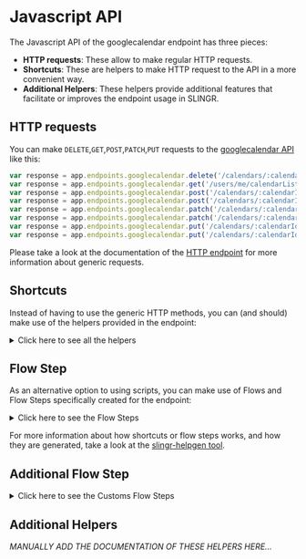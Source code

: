 # Javascript API

The Javascript API of the googlecalendar endpoint has three pieces:

- **HTTP requests**: These allow to make regular HTTP requests.
- **Shortcuts**: These are helpers to make HTTP request to the API in a more convenient way.
- **Additional Helpers**: These helpers provide additional features that facilitate or improves the endpoint usage in SLINGR.

## HTTP requests
You can make `DELETE`,`GET`,`POST`,`PATCH`,`PUT` requests to the [googlecalendar API](API_URL_HERE) like this:
```javascript
var response = app.endpoints.googlecalendar.delete('/calendars/:calendarId/events/:eventId')
var response = app.endpoints.googlecalendar.get('/users/me/calendarList')
var response = app.endpoints.googlecalendar.post('/calendars/:calendarId/clear', body)
var response = app.endpoints.googlecalendar.post('/calendars/:calendarId/clear')
var response = app.endpoints.googlecalendar.patch('/calendars/:calendarId/acl/:ruleId', body)
var response = app.endpoints.googlecalendar.patch('/calendars/:calendarId/acl/:ruleId')
var response = app.endpoints.googlecalendar.put('/calendars/:calendarId', body)
var response = app.endpoints.googlecalendar.put('/calendars/:calendarId')
```

Please take a look at the documentation of the [HTTP endpoint](https://github.com/slingr-stack/http-endpoint#javascript-api)
for more information about generic requests.

## Shortcuts

Instead of having to use the generic HTTP methods, you can (and should) make use of the helpers provided in the endpoint:
<details>
    <summary>Click here to see all the helpers</summary>

<br>

* API URL: '/calendars/:calendarId/acl/:ruleId'
* HTTP Method: 'DELETE'
* More info: https://developers.google.com/calendar/api/v3/reference
```javascript
app.endpoints.googlecalendar.calendars.acl.delete(calendarId, ruleId)
```
---
* API URL: '/users/me/calendarList/:calendarId'
* HTTP Method: 'DELETE'
* More info: https://developers.google.com/calendar/api/v3/reference
```javascript
app.endpoints.googlecalendar.users.me.calendarList.delete(calendarId)
```
---
* API URL: '/calendars/:calendarId/events/:eventId'
* HTTP Method: 'DELETE'
* More info: https://developers.google.com/calendar/api/v3/reference
```javascript
app.endpoints.googlecalendar.calendars.events.delete(calendarId, eventId)
```
---
* API URL: '/calendars/:calendarId/acl'
* HTTP Method: 'GET'
* More info: https://developers.google.com/calendar/api/v3/reference
```javascript
app.endpoints.googlecalendar.calendars.acl.get(calendarId)
```
---
* API URL: '/calendars/:calendarId/acl/:ruleId'
* HTTP Method: 'GET'
* More info: https://developers.google.com/calendar/api/v3/reference
```javascript
app.endpoints.googlecalendar.calendars.acl.get(calendarId, ruleId)
```
---
* API URL: '/users/me/calendarList'
* HTTP Method: 'GET'
* More info: https://developers.google.com/calendar/api/v3/reference
```javascript
app.endpoints.googlecalendar.users.me.calendarList.get()
```
---
* API URL: '/users/me/calendarList/:calendarId'
* HTTP Method: 'GET'
* More info: https://developers.google.com/calendar/api/v3/reference
```javascript
app.endpoints.googlecalendar.users.me.calendarList.get(calendarId)
```
---
* API URL: '/users/me/calendarList/:calendarId'
* HTTP Method: 'GET'
* More info: https://developers.google.com/calendar/api/v3/reference
```javascript
app.endpoints.googlecalendar.users.me.calendarList.get()
```
---
* API URL: '/calendars/:calendarId'
* HTTP Method: 'GET'
* More info: https://developers.google.com/calendar/api/v3/reference
```javascript
app.endpoints.googlecalendar.calendars.get(calendarId)
```
---
* API URL: '/colors'
* HTTP Method: 'GET'
* More info: https://developers.google.com/calendar/api/v3/reference
```javascript
app.endpoints.googlecalendar.colors.get()
```
---
* API URL: '/calendars/:calendarId/events'
* HTTP Method: 'GET'
* More info: https://developers.google.com/calendar/api/v3/reference
```javascript
app.endpoints.googlecalendar.calendars.events.get(calendarId)
```
---
* API URL: '/calendars/:calendarId/events/:eventId'
* HTTP Method: 'GET'
* More info: https://developers.google.com/calendar/api/v3/reference
```javascript
app.endpoints.googlecalendar.calendars.events.get(calendarId, eventId)
```
---
* API URL: '/calendars/:calendarId/events/:eventId/instances'
* HTTP Method: 'GET'
* More info: https://developers.google.com/calendar/api/v3/reference
```javascript
app.endpoints.googlecalendar.calendars.events.instances.get(calendarId, eventId)
```
---
* API URL: '/users/me/settings'
* HTTP Method: 'GET'
* More info: https://developers.google.com/calendar/api/v3/reference
```javascript
app.endpoints.googlecalendar.users.me.settings.get()
```
---
* API URL: '/users/me/settings/:setting'
* HTTP Method: 'GET'
* More info: https://developers.google.com/calendar/api/v3/reference
```javascript
app.endpoints.googlecalendar.users.me.settings.get(setting)
```
---
* API URL: '/users/me/settings/:setting'
* HTTP Method: 'GET'
* More info: https://developers.google.com/calendar/api/v3/reference
```javascript
app.endpoints.googlecalendar.users.me.settings.get()
```
---
* API URL: '/calendars/:calendarId/acl'
* HTTP Method: 'POST'
* More info: https://developers.google.com/calendar/api/v3/reference
```javascript
app.endpoints.googlecalendar.calendars.acl.post(calendarId, body)
```
---
* API URL: '/calendars/:calendarId/acl/watch'
* HTTP Method: 'POST'
* More info: https://developers.google.com/calendar/api/v3/reference
```javascript
app.endpoints.googlecalendar.calendars.acl.watch.post(calendarId, body)
```
---
* API URL: '/users/me/calendarList'
* HTTP Method: 'POST'
* More info: https://developers.google.com/calendar/api/v3/reference
```javascript
app.endpoints.googlecalendar.users.me.calendarList.post(body)
```
---
* API URL: '/users/me/calendarList/watch'
* HTTP Method: 'POST'
* More info: https://developers.google.com/calendar/api/v3/reference
```javascript
app.endpoints.googlecalendar.users.me.calendarList.watch.post(body)
```
---
* API URL: '/calendars/:calendarId/clear'
* HTTP Method: 'POST'
* More info: https://developers.google.com/calendar/api/v3/reference
```javascript
app.endpoints.googlecalendar.calendars.clear.post(calendarId, body)
```
---
* API URL: '/calendars'
* HTTP Method: 'POST'
* More info: https://developers.google.com/calendar/api/v3/reference
```javascript
app.endpoints.googlecalendar.calendars.post(body)
```
---
* API URL: '/calendars/:calendarId'
* HTTP Method: 'POST'
* More info: https://developers.google.com/calendar/api/v3/reference
```javascript
app.endpoints.googlecalendar.calendars.post(calendarId, body)
```
---
* API URL: '/calendars/:calendarId'
* HTTP Method: 'POST'
* More info: https://developers.google.com/calendar/api/v3/reference
```javascript
app.endpoints.googlecalendar.calendars.post(calendarId, body)
```
---
* API URL: '/channels/stop'
* HTTP Method: 'POST'
* More info: https://developers.google.com/calendar/api/v3/reference
```javascript
app.endpoints.googlecalendar.channels.stop.post(body)
```
---
* API URL: '/calendars/:calendarId/events/import'
* HTTP Method: 'POST'
* More info: https://developers.google.com/calendar/api/v3/reference
```javascript
app.endpoints.googlecalendar.calendars.events.import.post(calendarId, body)
```
---
* API URL: '/calendars/:calendarId/events'
* HTTP Method: 'POST'
* More info: https://developers.google.com/calendar/api/v3/reference
```javascript
app.endpoints.googlecalendar.calendars.events.post(calendarId, body)
```
---
* API URL: '/calendars/:calendarId/events/:eventId/move'
* HTTP Method: 'POST'
* More info: https://developers.google.com/calendar/api/v3/reference
```javascript
app.endpoints.googlecalendar.calendars.events.move.post(calendarId, eventId, body)
```
---
* API URL: '/calendars/:calendarId/events/quickAdd'
* HTTP Method: 'POST'
* More info: https://developers.google.com/calendar/api/v3/reference
```javascript
app.endpoints.googlecalendar.calendars.events.quickAdd.post(calendarId, body)
```
---
* API URL: '/calendars/:calendarId/events/watch'
* HTTP Method: 'POST'
* More info: https://developers.google.com/calendar/api/v3/reference
```javascript
app.endpoints.googlecalendar.calendars.events.watch.post(calendarId, body)
```
---
* API URL: '/freeBusy'
* HTTP Method: 'POST'
* More info: https://developers.google.com/calendar/api/v3/reference
```javascript
app.endpoints.googlecalendar.freeBusy.post(body)
```
---
* API URL: '/users/me/settings/watch'
* HTTP Method: 'POST'
* More info: https://developers.google.com/calendar/api/v3/reference
```javascript
app.endpoints.googlecalendar.users.me.settings.watch.post(body)
```
---
* API URL: '/calendars/:calendarId/acl/:ruleId'
* HTTP Method: 'PATCH'
* More info: https://developers.google.com/calendar/api/v3/reference
```javascript
app.endpoints.googlecalendar.calendars.acl.patch(calendarId, ruleId, body)
```
---
* API URL: '/users/me/calendarList/:calendarId'
* HTTP Method: 'PATCH'
* More info: https://developers.google.com/calendar/api/v3/reference
```javascript
app.endpoints.googlecalendar.users.me.calendarList.patch(calendarId, body)
```
---
* API URL: '/calendars/:calendarId'
* HTTP Method: 'PATCH'
* More info: https://developers.google.com/calendar/api/v3/reference
```javascript
app.endpoints.googlecalendar.calendars.patch(calendarId, body)
```
---
* API URL: '/calendars/:calendarId/events/:eventId'
* HTTP Method: 'PATCH'
* More info: https://developers.google.com/calendar/api/v3/reference
```javascript
app.endpoints.googlecalendar.calendars.events.patch(calendarId, eventId, body)
```
---
* API URL: '/calendars/:calendarId/acl/:ruleId'
* HTTP Method: 'PUT'
* More info: https://developers.google.com/calendar/api/v3/reference
```javascript
app.endpoints.googlecalendar.calendars.acl.put(calendarId, ruleId, body)
```
---
* API URL: '/users/me/calendarList/:calendarId'
* HTTP Method: 'PUT'
* More info: https://developers.google.com/calendar/api/v3/reference
```javascript
app.endpoints.googlecalendar.users.me.calendarList.put(calendarId, body)
```
---
* API URL: '/calendars/:calendarId'
* HTTP Method: 'PUT'
* More info: https://developers.google.com/calendar/api/v3/reference
```javascript
app.endpoints.googlecalendar.calendars.put(calendarId, body)
```
---
* API URL: '/calendars/:calendarId/events/:eventId'
* HTTP Method: 'PUT'
* More info: https://developers.google.com/calendar/api/v3/reference
```javascript
app.endpoints.googlecalendar.calendars.events.put(calendarId, eventId, body)
```
---

</details>
    
## Flow Step

As an alternative option to using scripts, you can make use of Flows and Flow Steps specifically created for the endpoint: 
<details>
    <summary>Click here to see the Flow Steps</summary>

<br>



### Generic Flow Step

Generic flow step for full use of the entire endpoint and its services.

<h3>Inputs</h3>

<table>
    <thead>
    <tr>
        <th>Label</th>
        <th>Type</th>
        <th>Required</th>
        <th>Default</th>
        <th>Visibility</th>
        <th>Description</th>
    </tr>
    </thead>
    <tbody>
    <tr>
        <td>URL (Method)</td>
        <td>choice</td>
        <td>yes</td>
        <td> - </td>
        <td>Always</td>
        <td>
            This is the http method to be used against the endpoint. <br>
            Possible values are: <br>
            <i><strong>DELETE,GET,POST,PATCH,PUT</strong></i>
        </td>
    </tr>
    <tr>
        <td>URL (Path)</td>
        <td>choice</td>
        <td>yes</td>
        <td> - </td>
        <td>Always</td>
        <td>
            The url to which this endpoint will send the request. This is the exact service to which the http request will be made. <br>
            Possible values are: <br>
            <i><strong>/calendars/{calendarId}/acl/{ruleId}<br>/users/me/calendarList/{calendarId}<br>/calendars/{calendarId}/events/{eventId}<br>/calendars/{calendarId}/acl<br>/calendars/{calendarId}/acl/{ruleId}<br>/users/me/calendarList<br>/users/me/calendarList/{calendarId}<br>/users/me/calendarList/{calendarId}<br>/calendars/{calendarId}<br>/colors<br>/calendars/{calendarId}/events<br>/calendars/{calendarId}/events/{eventId}<br>/calendars/{calendarId}/events/{eventId}/instances<br>/users/me/settings<br>/users/me/settings/{setting}<br>/users/me/settings/{setting}<br>/calendars/{calendarId}/acl<br>/calendars/{calendarId}/acl/watch<br>/users/me/calendarList<br>/users/me/calendarList/watch<br>/calendars/{calendarId}/clear<br>/calendars<br>/calendars/{calendarId}<br>/calendars/{calendarId}<br>/channels/stop<br>/calendars/{calendarId}/events/import<br>/calendars/{calendarId}/events<br>/calendars/{calendarId}/events/{eventId}/move<br>/calendars/{calendarId}/events/quickAdd<br>/calendars/{calendarId}/events/watch<br>/freeBusy<br>/users/me/settings/watch<br>/calendars/{calendarId}/acl/{ruleId}<br>/users/me/calendarList/{calendarId}<br>/calendars/{calendarId}<br>/calendars/{calendarId}/events/{eventId}<br>/calendars/{calendarId}/acl/{ruleId}<br>/users/me/calendarList/{calendarId}<br>/calendars/{calendarId}<br>/calendars/{calendarId}/events/{eventId}<br></strong></i>
        </td>
    </tr>
    <tr>
        <td>Headers</td>
        <td>keyValue</td>
        <td>no</td>
        <td> - </td>
        <td>Always</td>
        <td>
            Used when you want to have a custom http header for the request.
        </td>
    </tr>
    <tr>
        <td>Query Params</td>
        <td>keyValue</td>
        <td>no</td>
        <td> - </td>
        <td>Always</td>
        <td>
            Used when you want to have a custom query params for the http call.
        </td>
    </tr>
    <tr>
        <td>Body</td>
        <td>json</td>
        <td>no</td>
        <td> - </td>
        <td>Always</td>
        <td>
            A payload of data can be sent to the server in the body of the request.
        </td>
    </tr>
    <tr>
        <td>Event</td>
        <td>dropDown</td>
        <td>no</td>
        <td> - </td>
        <td>Always</td>
        <td>
            Used to define event after the call. <br>
            Possible values are: <br>
            File Downloaded, Callback
        </td>
    </tr>
    <tr>
        <td>Callback data</td>
        <td>textarea</td>
        <td>no</td>
        <td> - </td>
        <td> Event is Callback </td>
        <td>
            This is an object you can send that you will get back when the function is processed.
        </td>
    </tr>
    <tr>
        <td>Callbacks</td>
        <td>Script</td>
        <td>no</td>
        <td> - </td>
        <td> Event is Callback </td>
        <td>
            This is a map where you can listen for different function
        </td>
    </tr>
    <tr>
        <td>Override Settings</td>
        <td>boolean</td>
        <td>no</td>
        <td> false </td>
        <td>Always</td>
        <td></td>
    </tr>
    <tr>
        <td>Follow Redirect</td>
        <td>boolean</td>
        <td>no</td>
        <td> false </td>
        <td> overrideSettings </td>
        <td>Indicates that the resource has to be downloaded into a file instead of returning it in the response.</td>
    </tr>
    <tr>
        <td>Download</td>
        <td>boolean</td>
        <td>no</td>
        <td> false </td>
        <td> overrideSettings </td>
        <td>If true the method won't return until the file has been downloaded, and it will return all the information of the file.</td>
    </tr>
    <tr>
        <td>File name</td>
        <td>text</td>
        <td>no</td>
        <td></td>
        <td> overrideSettings </td>
        <td>If provided, the file will be stored with this name. If empty the file name will be calculated from the URL.</td>
    </tr>
    <tr>
        <td>Full response</td>
        <td> boolean </td>
        <td>no</td>
        <td> false </td>
        <td> overrideSettings </td>
        <td>Include extended information about response</td>
    </tr>
    <tr>
        <td>Connection Timeout</td>
        <td> number </td>
        <td>no</td>
        <td> 5000 </td>
        <td> overrideSettings </td>
        <td>Connect timeout interval, in milliseconds (0 = infinity).</td>
    </tr>
    <tr>
        <td>Read Timeout</td>
        <td> number </td>
        <td>no</td>
        <td> 60000 </td>
        <td> overrideSettings </td>
        <td>Read timeout interval, in milliseconds (0 = infinity).</td>
    </tr>
    </tbody>
</table>

<h3>Outputs</h3>

<table>
    <thead>
    <tr>
        <th>Name</th>
        <th>Type</th>
        <th>Description</th>
    </tr>
    </thead>
    <tbody>
    <tr>
        <td>response</td>
        <td>object</td>
        <td>
            Object resulting from the response to the endpoint call.
        </td>
    </tr>
    </tbody>
</table>


</details>

For more information about how shortcuts or flow steps works, and how they are generated, take a look at the [slingr-helpgen tool](https://github.com/slingr-stack/slingr-helpgen).

## Additional Flow Step


<details>
    <summary>Click here to see the Customs Flow Steps</summary>

<br>



### Custom Flow Steps Name

Description of Custom Flow Steps

*MANUALLY ADD THE DOCUMENTATION OF THESE FLOW STEPS HERE...*


</details>

## Additional Helpers
*MANUALLY ADD THE DOCUMENTATION OF THESE HELPERS HERE...*